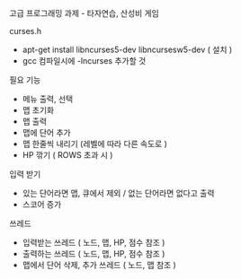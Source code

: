 고급 프로그래밍 과제 - 타자연습, 산성비 게임

curses.h
  - apt-get install libncurses5-dev libncursesw5-dev ( 설치 )
  - gcc 컴파일시에 -lncurses 추가할 것



필요 기능
 - 메뉴 출력, 선택
 - 맵 초기화
 - 맵 출력
 - 맵에 단어 추가
 - 맵 한줄씩 내리기
  (레벨에 따라 다른 속도로 )
 - HP 깎기 ( ROWS 초과 시 )

입력 받기
 - 있는 단어라면 맵, 큐에서 제외 / 없는 단어라면 없다고 출력
 - 스코어 증가

쓰레드
  - 입력받는 쓰레드 ( 노드, 맵, HP, 점수 참조 )
  - 출력하는 쓰레드 ( 노드, 맵, HP, 점수 참조 )
  - 맵에서 단어 삭제, 추가 쓰레드 ( 노드, 맵 참조 )
